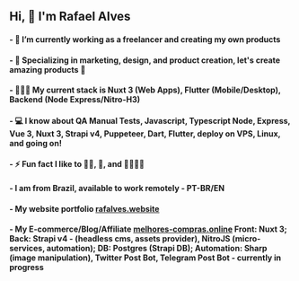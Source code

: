 ## Hi, 👋 I'm Rafael Alves 

#### - 🔭 I’m currently working as a freelancer and creating my own products
#### - 🌱 Specializing in marketing, design, and product creation, let's create amazing products 🚀
#### - 👷🏽‍♂️ My current stack is Nuxt 3 (Web Apps), Flutter (Mobile/Desktop), Backend (Node Express/Nitro-H3)
#### - 💻 I know about QA Manual Tests, Javascript, Typescript Node, Express, Vue 3, Nuxt 3, Strapi v4, Puppeteer, Dart, Flutter, deploy on VPS, Linux, and going on!
#### - ⚡ Fun fact I like to 💪🏽, 🎸, and 👨🏽‍🍳🥖
#### - I am from Brazil, available to work remotely - PT-BR/EN

#### - My website portfolio [rafalves.website](http://www.rafalves.website)

#### - My E-commerce/Blog/Affiliate [melhores-compras.online](http://www.melhores-compras.online) Front: Nuxt 3; Back: Strapi v4 - (headless cms, assets provider), NitroJS (micro-services, automation); DB: Postgres (Strapi DB); Automation: Sharp (image manipulation), Twitter Post Bot, Telegram Post Bot - currently in progress 

